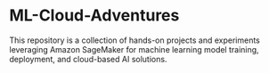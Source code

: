 # ML-Cloud-Adventures

This repository is a collection of hands-on projects and experiments leveraging Amazon SageMaker for machine learning model training, deployment, and cloud-based AI solutions.
